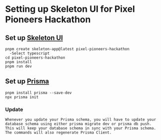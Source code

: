 # Setting up Skeleton UI for Pixel Pioneers Hackathon

## Set up [Skeleton UI](https://www.skeleton.dev/docs/get-started)

```code
pnpm create skeleton-app@latest pixel-pioneers-hackathon
  -Select typescript
cd pixel-pioneers-hackathon
pnpm install
pnpm run dev
```


## Set up [Prisma](https://www.prisma.io/docs/getting-started/setup-prisma/add-to-existing-project/relational-databases-typescript-postgresql)
```code
pnpm install prisma --save-dev
npx prisma init
```

### Update
```code
Whenever you update your Prisma schema, you will have to update your database schema using either prisma migrate dev or prisma db push. This will keep your database schema in sync with your Prisma schema. The commands will also regenerate Prisma Client.
```
